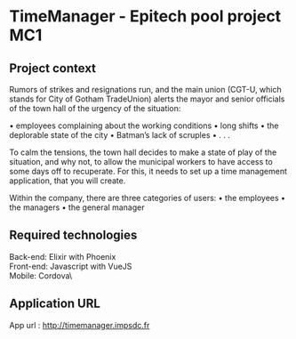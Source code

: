 # TimeManager - Epitech pool project MC1

## Project context

Rumors of strikes and resignations run, and the main union (CGT-U, which stands for City of Gotham TradeUnion) alerts the mayor and senior officials of the town hall of the urgency of the situation:

• employees complaining about the working conditions
• long shifts
• the deplorable state of the city
• Batman’s lack of scruples
• . . .

To calm the tensions, the town hall decides to make a state of play of the situation, and why not, to allow the municipal workers to have access to some days off to recuperate. For this, it needs to set up a time management application, that you will create.

Within the company, there are three categories of users:
• the employees
• the managers
• the general manager

## Required technologies

Back-end: Elixir with Phoenix\
Front-end: Javascript with VueJS\
Mobile: Cordova\

## Application URL

App url : http://timemanager.impsdc.fr
